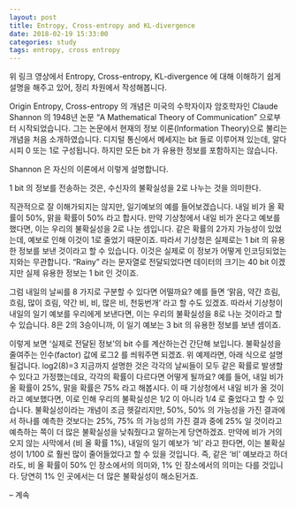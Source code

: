 ```yaml
---
layout: post
title: Entropy, Cross-entropy and KL-divergence
date: 2018-02-19 15:33:00
categories: study
tags: entropy, cross entropy
---
```


위 링크 영상에서 Entropy, Cross-entropy, KL-divergence 에 대해 이해하기 쉽게 설명을 해주고 있어, 정리 차원에서 작성해봅니다.

Origin
Entropy, Cross-entropy 의 개념은 미국의 수학자이자 암호학자인 Claude Shannon 의 1948년 논문 “A Mathematical Theory of Communication” 으로부터 시작되었습니다. 그는 논문에서 현재의 정보 이론(Information Theory)으로 불리는 개념을 처음 소개하였습니다.
디지털 통신에서 메세지는 bit 들로 이루어져 있는데, 알다시피 0 또는 1로 구성됩니다. 하지만 모든 bit 가 유용한 정보를 포함하지는 않습니다.

Shannon 은 자신의 이론에서 이렇게 설명합니다.

1 bit 의 정보를 전송하는 것은, 수신자의 불확실성을 2로 나누는 것을 의미한다.

직관적으로 잘 이해가되지는 않지만, 일기예보의 예를 들어보겠습니다. 내일 비가 올 확률이 50%, 맑을 확률이 50% 라고 합시다.
만약 기상청에서 내일 비가 온다고 예보를 했다면, 이는 우리의 불확실성을 2로 나눈 셈입니다.
같은 확률의 2가지 가능성이 있었는데, 예보로 인해 이것이 1로 줄었기 때문이죠.
따라서 기상청은 실제로는 1 bit 의 유용한 정보를 보낸 것이라고 할 수 있습니다. 이것은 실제로 이 정보가 어떻게 인코딩되었는지와는 무관합니다.
“Rainy” 라는 문자열로 전달되었다면 데이터의 크기는 40 bit 이겠지만 실제 유용한 정보는 1 bit 인 것이죠.

그럼 내일의 날씨를 8 가지로 구분할 수 있다면 어떨까요?
예를 들면 ‘맑음, 약간 흐림, 흐림, 많이 흐림, 약간 비, 비, 많은 비, 천둥번개’ 라고 할 수도 있겠죠.
따라서 기상청이 내일의 일기 예보를 우리에게 보낸다면, 이는 우리의 불확실성을 8로 나눈 것이라고 할 수 있습니다.
8은 2의 3승이니까, 이 일기 예보는 3 bit 의 유용한 정보를 보낸 셈이죠.

이렇게 보면 ‘실제로 전달된 정보’의 bit 수를 계산하는건 간단해 보입니다. 불확실성을 줄여주는 인수(factor) 값에 로그2 를 씌워주면 되겠죠.
위 예제라면, 아래 식으로 설명될겁니다.
log2(8)=3
지금까지 설명한 것은 각각의 날씨들이 모두 같은 확률로 발생할 수 있다고 가정했는데요,
각각의 확률이 다르다면 어떻게 될까요?
예를 들어, 내일 비가 올 확률이 25%, 맑을 확률은 75% 라고 해봅시다.
이 때 기상청에서 내일 비가 올 것이라고 예보했다면, 이로 인해 우리의 불확실성은 1/2 이 아니라 1/4 로 줄었다고 할 수 있습니다.
불확실성이라는 개념이 조금 헷갈리지만, 50%, 50% 의 가능성을 가진 결과에서 하나를 예측한 것보다는 25%, 75% 의 가능성의 가진 결과 중에 25% 일 것이라고 예측하는 쪽이 더 많은 불확실성을 낮춰줬다고 말하는게 당연하겠죠.
만약에 비가 거의 오지 않는 사막에서 (비 올 확률 1%), 내일의 일기 예보가 ‘비’ 라고 한다면, 이는 불확실성이 1/100 로 훨씬 많이 줄어들었다고 할 수 있을 것입니다. 즉, 같은 ‘비’ 예보라고 하더라도, 비 올 확률이 50% 인 장소에서의 의미와, 1% 인 장소에서의 의미는 다를 것입니다. 당연히 1% 인 곳에서는 더 많은 불확실성이 해소된거죠.

– 계속
